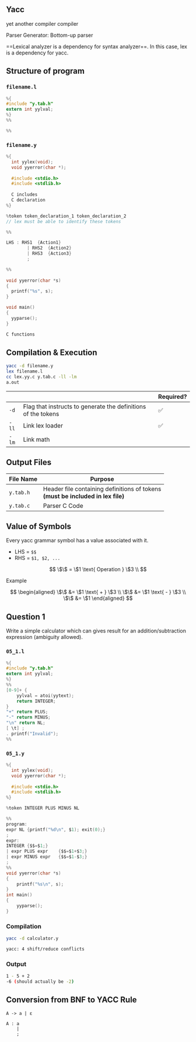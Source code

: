 ## Yacc

yet another compiler compiler

Parser Generator: Bottom-up parser

==Lexical analyzer is a dependency for syntax analyzer==. In this case, lex is a dependency for yacc.

## Structure of program

### `filename.l`

```c
%{
#include "y.tab.h"
extern int yylval;
%}
%%

%%
```

### `filename.y`

```c
%{
  int yylex(void);
  void yyerror(char *);
  
  #include <stdio.h>
  #include <stdlib.h>
  
  C includes
  C declaration
%}

%token token_declaration_1 token_declaration_2
// lex must be able to identify these tokens

%%

LHS	: RHS1	{Action1}
		| RHS2	{Action2}
		| RHS3	{Action3}
		;

%%
  
void yyerror(char *s)
{
  printf("%s", s);
}

void main()
{
  yyparse();
}

C functions
```

## Compilation & Execution

```bash
yacc -d filename.y
lex filename.l
cc lex.yy.c y.tab.c -ll -lm
a.out
```

|       |                                                              | Required? |
| ----- | ------------------------------------------------------------ | --------- |
| `-d`  | Flag that instructs to generate the definitions of the tokens | ✅         |
| `-ll` | Link lex loader                                              | ✅         |
| `-lm` | Link math                                                    |           |

## Output Files

| File Name | Purpose                                                      |
| --------- | ------------------------------------------------------------ |
| `y.tab.h` | Header file containing definitions of tokens<br />**(must be included in lex file)** |
| `y.tab.c` | Parser C Code                                                |

## Value of Symbols

Every yacc grammar symbol has a value associated with it.

- LHS = `$$`
- RHS = `$1, $2, ...`

$$
\$\$ = \$1 \text{ Operation } \$3 \\
$$

Example

$$
\begin{aligned}
\$\$ &= \$1 \text{ + } \$3 \\
\$\$ &= \$1 \text{ - } \$3 \\
\$\$ &= \$1
\end{aligned}
$$

## Question 1

Write a simple calculator which can gives result for an addition/subtraction expression (ambiguity allowed).

### `05_1.l`

```c
%{
#include "y.tab.h"
extern int yylval;
%}
%%
[0-9]+ {
	yylval = atoi(yytext);
	return INTEGER;
}
"+" return PLUS;
"-" return MINUS;
"\n" return NL;
[ \t] ; 
. printf("Invalid");
%%
```

### `05_1.y`

```c
%{
  int yylex(void);
  void yyerror(char *);
        
  #include <stdio.h>
  #include <stdlib.h>
%}

%token INTEGER PLUS MINUS NL

%%
program:
expr NL {printf("%d\n", $1); exit(0);}
;
expr:
INTEGER {$$=$1;}
| expr PLUS expr	{$$=$1+$3;}
| expr MINUS expr	{$$=$1-$3;}
;
%%
void yyerror(char *s)
{
	printf("%s\n", s);
}
int main()
{
	yyparse();
}
```

### Compilation

```bash
yacc -d calculator.y
```

```bash
yacc: 4 shift/reduce conflicts
```

### Output

```bash
1 - 5 + 2
-6 (should actually be -2)
```

## Conversion from BNF to YACC Rule

```
A -> a | ε

A : a
	| 
	;
```

